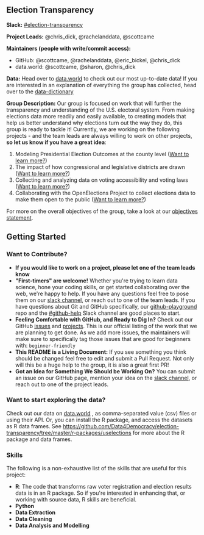 ## Election Transparency

**Slack:** [#election-transparency](https://datafordemocracy.slack.com/messages/election-transparency)

**Project Leads:** @chris_dick, @rachelanddata, @scottcame

**Maintainers (people with write/commit access):**
* GitHub: @scottcame, @rachelanddata, @eric_bickel, @chris_dick
* data.world: @scottcame, @sharon, @chris_dick

**Data:** Head over to [data.world](https://data.world/data4democracy/election-transparency) to check out our most up-to-date data! If you are interested in an explanation of everything the group has collected, head over to the [data-dictionary](https://github.com/Data4Democracy/election-transparency/tree/master/data-dictionary)

**Group Description:** Our group is focused on work that will further the transparency and understanding of the U.S. electoral system. From making elections data more readily and easily available, to creating models that help us better understand why elections turn out the way they do, this group is ready to tackle it! Currently, we are working on the following projects - and the team leads are always willing to work on other projects, **so let us know if you have a great idea**: 

1. Modeling Presidential Election Outcomes at the county level ([Want to learn more?](https://github.com/Data4Democracy/election-transparency/blob/master/Objectives.md))
2. The impact of how congressional and legislative districts are drawn ([Want to learn more?](https://github.com/Data4Democracy/election-transparency/tree/master/redistricting))
3. Collecting and analyzing data on voting accessibility and voting laws ([Want to learn more?](https://github.com/Data4Democracy/election-transparency/blob/master/voter-accessibility/README.md))
4. Collaborating with the OpenElections Project to collect elections data to make them open to the public ([Want to learn more?](https://github.com/Data4Democracy/election-transparency/tree/master/redistricting))

For more on the overall objectives of the group, take a look at our [objectives statement](https://github.com/Data4Democracy/election-transparency/blob/master/Objectives.md).

## Getting Started

### Want to Contribute?
* **If you would like to work on a project, please let one of the team leads know**
* **"First-timers" are welcome!** Whether you're trying to learn data science, hone your coding skills, or get started collaborating over the web, we're happy to help. If you have any questions feel free to pose them on our [slack channel](https://datafordemocracy.slack.com/messages/election-transparency), or reach out to one of the team leads. If you have questions about Git and GitHub specifically, our [github-playground](https://github.com/Data4Democracy/github-playground) repo and the [#github-help](https://datafordemocracy.slack.com/messages/github-help) Slack channel are good places to start.
* **Feeling Comfortable with GitHub, and Ready to Dig In?** Check out our GitHub [issues](https://github.com/Data4Democracy/election-transparency/issues) and [projects](https://github.com/Data4Democracy/election-transparency/projects). This is our official listing of the work that we are planning to get done. As we add more issues, the maintainers will make sure to specifically tag those issues that are good for beginners with: `beginner-friendly`
* **This README is a Living Document:** If you see something you think should be changed feel free to edit and submit a Pull Request. Not only will this be a huge help to the group, it is also a great first PR!
* **Got an Idea for Something We Should be Working On?** You can submit an issue on our GitHub page, mention your idea on the [slack channel](https://datafordemocracy.slack.com/messages/election-transparency), or reach out to one of the project leads.

### Want to start exploring the data?

Check out our data on [data.world](https://data.world/data4democracy/election-transparency) , as comma-separated value (csv) files or using their API.  Or, you can install the R package, and access the datasets as R data frames.  See https://github.com/Data4Democracy/election-transparency/tree/master/r-packages/uselections for more about the R package and data frames.

### Skills
The following is a non-exhaustive list of the skills that are useful for this project:
* **R**: The code that transforms raw voter registration and election results data is in an R package.  So if you're interested in enhancing that, or working with source data, R skills are beneficial.
* **Python**
* **Data Extraction**
* **Data Cleaning**
* **Data Analysis and Modelling**


